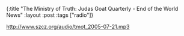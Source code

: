 {:title "The Ministry of Truth: Judas Goat Quarterly - End of the World News"
:layout :post
:tags  ["radio"]}

<http://www.szcz.org/audio/tmot_2005-07-21.mp3>

